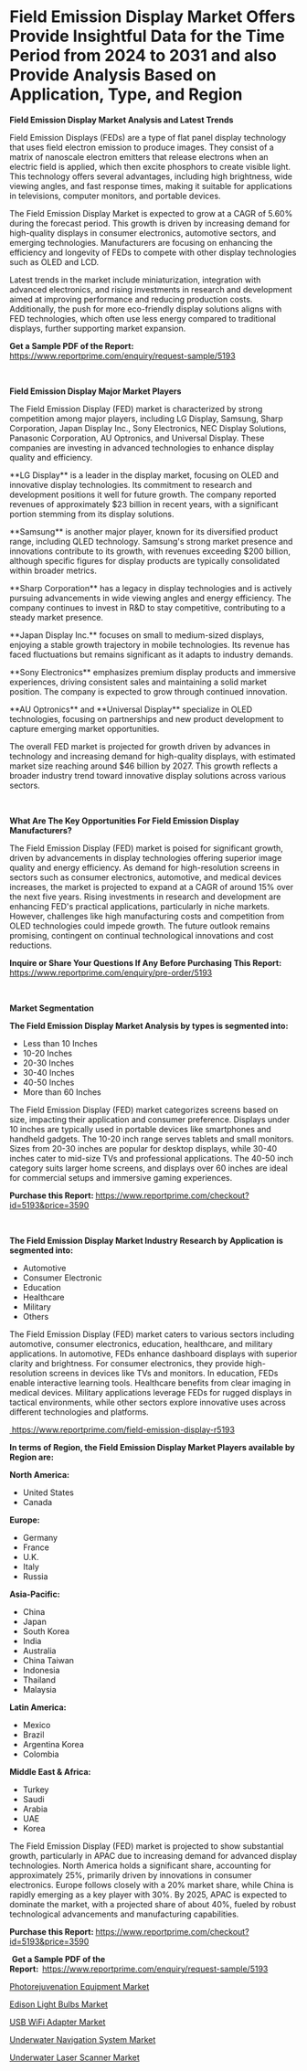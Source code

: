 <p><h1>Field Emission Display Market Offers Provide Insightful Data for the Time Period from 2024 to 2031 and also Provide Analysis Based on Application, Type, and Region</h1></p><p><strong>Field Emission Display Market Analysis and Latest Trends</strong></p>
<p><p>Field Emission Displays (FEDs) are a type of flat panel display technology that uses field electron emission to produce images. They consist of a matrix of nanoscale electron emitters that release electrons when an electric field is applied, which then excite phosphors to create visible light. This technology offers several advantages, including high brightness, wide viewing angles, and fast response times, making it suitable for applications in televisions, computer monitors, and portable devices.</p><p>The Field Emission Display Market is expected to grow at a CAGR of 5.60% during the forecast period. This growth is driven by increasing demand for high-quality displays in consumer electronics, automotive sectors, and emerging technologies. Manufacturers are focusing on enhancing the efficiency and longevity of FEDs to compete with other display technologies such as OLED and LCD. </p><p>Latest trends in the market include miniaturization, integration with advanced electronics, and rising investments in research and development aimed at improving performance and reducing production costs. Additionally, the push for more eco-friendly display solutions aligns with FED technologies, which often use less energy compared to traditional displays, further supporting market expansion.</p></p>
<p><strong>Get a Sample PDF of the Report:&nbsp;</strong> <a href="https://www.reportprime.com/enquiry/request-sample/5193">https://www.reportprime.com/enquiry/request-sample/5193</a></p>
<p>&nbsp;</p>
<p><strong>Field Emission Display Major Market Players</strong></p>
<p><p>The Field Emission Display (FED) market is characterized by strong competition among major players, including LG Display, Samsung, Sharp Corporation, Japan Display Inc., Sony Electronics, NEC Display Solutions, Panasonic Corporation, AU Optronics, and Universal Display. These companies are investing in advanced technologies to enhance display quality and efficiency.</p><p>**LG Display** is a leader in the display market, focusing on OLED and innovative display technologies. Its commitment to research and development positions it well for future growth. The company reported revenues of approximately $23 billion in recent years, with a significant portion stemming from its display solutions.</p><p>**Samsung** is another major player, known for its diversified product range, including QLED technology. Samsung's strong market presence and innovations contribute to its growth, with revenues exceeding $200 billion, although specific figures for display products are typically consolidated within broader metrics.</p><p>**Sharp Corporation** has a legacy in display technologies and is actively pursuing advancements in wide viewing angles and energy efficiency. The company continues to invest in R&D to stay competitive, contributing to a steady market presence.</p><p>**Japan Display Inc.** focuses on small to medium-sized displays, enjoying a stable growth trajectory in mobile technologies. Its revenue has faced fluctuations but remains significant as it adapts to industry demands.</p><p>**Sony Electronics** emphasizes premium display products and immersive experiences, driving consistent sales and maintaining a solid market position. The company is expected to grow through continued innovation.</p><p>**AU Optronics** and **Universal Display** specialize in OLED technologies, focusing on partnerships and new product development to capture emerging market opportunities.</p><p>The overall FED market is projected for growth driven by advances in technology and increasing demand for high-quality displays, with estimated market size reaching around $46 billion by 2027. This growth reflects a broader industry trend toward innovative display solutions across various sectors.</p></p>
<p>&nbsp;</p>
<p><strong>What Are The Key Opportunities For Field Emission Display Manufacturers?</strong></p>
<p><p>The Field Emission Display (FED) market is poised for significant growth, driven by advancements in display technologies offering superior image quality and energy efficiency. As demand for high-resolution screens in sectors such as consumer electronics, automotive, and medical devices increases, the market is projected to expand at a CAGR of around 15% over the next five years. Rising investments in research and development are enhancing FED's practical applications, particularly in niche markets. However, challenges like high manufacturing costs and competition from OLED technologies could impede growth. The future outlook remains promising, contingent on continual technological innovations and cost reductions.</p></p>
<p><strong>Inquire or Share Your Questions If Any Before Purchasing This Report:</strong> <a href="https://www.reportprime.com/enquiry/pre-order/5193">https://www.reportprime.com/enquiry/pre-order/5193</a></p>
<p>&nbsp;</p>
<p><strong>Market Segmentation</strong></p>
<p><strong>The Field Emission Display Market Analysis by types is segmented into:</strong></p>
<p><ul><li>Less than 10 Inches</li><li>10-20 Inches</li><li>20-30 Inches</li><li>30-40 Inches</li><li>40-50 Inches</li><li>More than 60 Inches</li></ul></p>
<p><p>The Field Emission Display (FED) market categorizes screens based on size, impacting their application and consumer preference. Displays under 10 inches are typically used in portable devices like smartphones and handheld gadgets. The 10-20 inch range serves tablets and small monitors. Sizes from 20-30 inches are popular for desktop displays, while 30-40 inches cater to mid-size TVs and professional applications. The 40-50 inch category suits larger home screens, and displays over 60 inches are ideal for commercial setups and immersive gaming experiences.</p></p>
<p><strong>Purchase this Report:&nbsp;</strong><a href="https://www.reportprime.com/checkout?id=5193&price=3590">https://www.reportprime.com/checkout?id=5193&price=3590</a></p>
<p>&nbsp;</p>
<p><strong>The Field Emission Display Market Industry Research by Application is segmented into:</strong></p>
<p><ul><li>Automotive</li><li>Consumer Electronic</li><li>Education</li><li>Healthcare</li><li>Military</li><li>Others</li></ul></p>
<p><p>The Field Emission Display (FED) market caters to various sectors including automotive, consumer electronics, education, healthcare, and military applications. In automotive, FEDs enhance dashboard displays with superior clarity and brightness. For consumer electronics, they provide high-resolution screens in devices like TVs and monitors. In education, FEDs enable interactive learning tools. Healthcare benefits from clear imaging in medical devices. Military applications leverage FEDs for rugged displays in tactical environments, while other sectors explore innovative uses across different technologies and platforms.</p></p>
<p><a href="https://www.reportprime.com/field-emission-display-r5193">&nbsp;https://www.reportprime.com/field-emission-display-r5193</a></p>
<p><strong>In terms of Region, the Field Emission Display Market Players available by Region are:</strong></p>
<p>
    <p> <strong> North America: </strong>
        <ul>
            <li>United States</li>
            <li>Canada</li>
        </ul>
        </p> 
    <p> <strong> Europe: </strong>
        <ul>
            <li>Germany</li>
            <li>France</li>
            <li>U.K.</li>
            <li>Italy</li>
            <li>Russia</li>
        </ul>
        </p> 
    <p> <strong> Asia-Pacific: </strong>
        <ul>
            <li>China</li>
            <li>Japan</li>
            <li>South Korea</li>
            <li>India</li>
            <li>Australia</li>
            <li>China Taiwan</li>
            <li>Indonesia</li>
            <li>Thailand</li>
            <li>Malaysia</li>
        </ul>
        </p> 
    <p> <strong> Latin America: </strong>
        <ul>
            <li>Mexico</li>
            <li>Brazil</li>
            <li>Argentina Korea</li>
            <li>Colombia</li>
        </ul>
        </p> 
    <p> <strong> Middle East & Africa: </strong>
        <ul>
            <li>Turkey</li>
            <li>Saudi</li>
            <li>Arabia</li>
            <li>UAE</li>
            <li>Korea</li>
        </ul>
    </p>
    </p>
<p><p>The Field Emission Display (FED) market is projected to show substantial growth, particularly in APAC due to increasing demand for advanced display technologies. North America holds a significant share, accounting for approximately 25%, primarily driven by innovations in consumer electronics. Europe follows closely with a 20% market share, while China is rapidly emerging as a key player with 30%. By 2025, APAC is expected to dominate the market, with a projected share of about 40%, fueled by robust technological advancements and manufacturing capabilities.</p></p>
<p><strong>Purchase this Report: </strong><a href="https://www.reportprime.com/checkout?id=5193&price=3590">https://www.reportprime.com/checkout?id=5193&price=3590</a></p>
<p>&nbsp;<strong>Get a Sample PDF of the Report:&nbsp;&nbsp;</strong><a href="https://www.reportprime.com/enquiry/request-sample/5193">https://www.reportprime.com/enquiry/request-sample/5193</a></p>
<p><strong></strong></p>
<p><p><a href="https://www.linkedin.com/pulse/what-innovations-market-trends-shaping-photorejuvenation-equipment-hxx4f?trackingId=hu1XkEWUQBGEX5bn0LFJ9A%3D%3D">Photorejuvenation Equipment Market</a></p><p><a href="https://issuu.com/reportprime-2/docs/edison-light-bulbs-market-size-2030_f95060e492a2fa">Edison Light Bulbs Market</a></p><p><a href="https://issuu.com/reportprime-2/docs/usb-wifi-adapter-market-size-2030.p_a9faa047d407cb">USB WiFi Adapter Market</a></p><p><a href="https://www.linkedin.com/pulse/global-underwater-navigation-system-market-opportunities-25lse?trackingId=GRxW3g%2F3QVG6d1GsKpM2Gw%3D%3D">Underwater Navigation System Market</a></p><p><a href="https://www.linkedin.com/pulse/strategic-roadmap-global-underwater-laser-scanner-market-vxv5e?trackingId=%2B8POP98YRe%2Bt2DLjmBZmug%3D%3D">Underwater Laser Scanner Market</a></p></p>